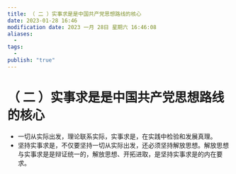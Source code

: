 ```yaml
---
title: （ 二 ）实事求是是中国共产党思想路线的核心
date: 2023-01-28 16:46
modification date: 2023 一月 28日 星期六 16:46:08
aliases:
  - 
tags:
  - 
publish: "true"
---
```


# （ 二 ）实事求是是中国共产党思想路线的核心

- 一切从实际出发，理论联系实际，实事求是，在实践中检验和发展真理。
- 坚持实事求是，不仅要坚持一切从实际出发，还必须坚持解放思想。解放思想与实事求是是辩证统一的，解放思想、开拓进取，是坚持实事求是的内在要求。